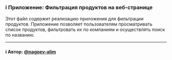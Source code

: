 ### ℹ️ Приложение: Фильтрация продуктов на веб-странице

Этот файл содержит реализацию приложения для фильтрации продуктов.
Приложение позволяет пользователям просматривать список продуктов,
фильтровать их по компаниям и осуществлять поиск по названию.

-----
#### ℹ️ Автор: [@nagoev-alim](https://github.com/nagoev-alim)

